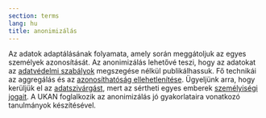 ```yaml
---
section: terms
lang: hu
title: anonimizálás
---
```


Az adatok adaptálásának folyamata, amely során meggátoljuk az egyes személyek azonosítását. Az anonimizálás lehetővé teszi, hogy az adatokat az [adatvédelmi szabályok](../data-protection-legislation/) megszegése nélkül publikálhassuk. Fő technikái az aggregálás és az [azonosíthatóság ellehetlenítése](../de-identification/). Ügyeljünk arra, hogy kerüljük el az [adatszivárgást](../data-leakage/), mert az sértheti egyes emberek [személyiségi jogait](../privacy/). A UKAN foglalkozik az anonimizálás jó gyakorlataira vonatkozó tanulmányok készítésével.
